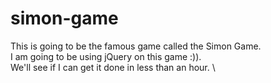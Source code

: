 # simon-game

This is going to be the famous game called the Simon Game. \
I am going to be using jQuery on this game :)). \
We'll see if I can get it done in less than an hour. \
